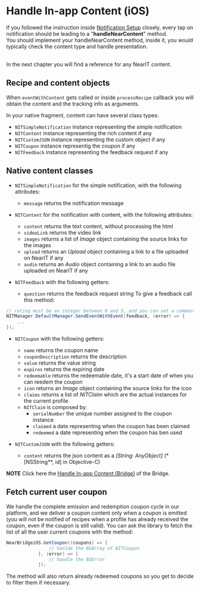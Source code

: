 # Handle In-app Content (iOS)

If you followed the instruction inside [Notification Setup](setup-notifications.md) closely, every tap on notification should be leading to a "**handleNearContent**" method.<br>
You should implement your handleNearContent method, inside it, you would typically check the content type and handle presentation.

<br>In the next chapter you will find a reference for any NearIT content.


## Recipe and content objects

When `eventWithContent` gets called or inside `processRecipe` callback you will obtain the content and the tracking info as arguments. 

In your native fragment, content can have several class types:

- `NITSimpleNotification` instance representing the simple notification
- `NITContent` instance representing the rich content if any
- `NITCustomJSON` instance representing the custom object if any
- `NITCoupon` instance representig the coupon if any
- `NITFeedback` instance representing the feedback request if any

## Native content classes

- `NITSimpleNotification` for the simple notification, with the following attributes:
    - `message` returns the notification message

- `NITContent` for the notification with content, with the following attributes:
    - `content` returns the text content, without processing the html
    - `videoLink` returns the video link
    - `images` returns a list of *Image* object containing the source links for the images
    - `upload` returns an *Upload* object containing a link to a file uploaded on NearIT if any
    - `audio` returns an *Audio* object containing a link to an audio file uploaded on NearIT if any
    
- `NITFeedback` with the following getters:
    - `question` returns the feedback request string
To give a feedback call this method:

```csharp
// rating must be an integer between 0 and 5, and you can set a comment string.
NITManager.DefaultManager.SendEventWithEvent(feedback, (error) => {
    ...
});
```

    
- `NITCoupon` with the following getters:
    - `name` returns the coupon name
    - `couponDescription` returns the description
    - `value` returns the value string
    - `expires` returns the expiring date
    - `redeemable` returns the redeemable date, it's a start date of when you can reedem the coupon
    - `icon` returns an *Image* object containing the source links for the icon
    - `claims` returns a list of *NITClaim* which are the actual instances for the current profile
    - `NITClaim` is composed by:
        - `serialNumber` the unique number assigned to the coupon instance
        - `claimed` a date representing when the coupon has been claimed
        - `redeemed` a date representing when the coupon has ben used

    
- `NITCustomJSON` with the following getters:
    - `content` returns the json content as a *[String: AnyObject]* (*[NSString**, id] in Objective-C)
   
**NOTE** Click here the [Handle In-app Content (Bridge)](../bridge/handle-content.md) of the Bridge.

## Fetch current user coupon

We handle the complete emission and redemption coupon cycle in our platform, and we deliver a coupon content only when a coupon is emitted (you will not be notified of recipes when a profile has already received the coupon, even if the coupon is still valid).
You can ask the library to fetch the list of all the user current coupons with the method:
```csharp
NearBridgeiOS.GetCoupon((coupons) => {
                // hanlde the NSArray of NITCoupon
            }, (error) => {
                // handle the NSError
            });
```



The method will also return already redeemed coupons so you get to decide to filter them if necessary.
